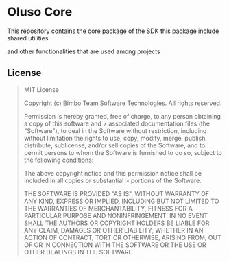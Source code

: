 # Oluso Core

This repository contains the core package of the SDK this package include shared utilities

and other functionalities that are used among projects

## License

> MIT License
> 
> Copyright (c) Bimbo Team Software Technologies. All rights reserved.
> 
> Permission is hereby granted, free of charge, to any person obtaining a copy of this software and > associated documentation files (the "Software"), to deal in the Software without restriction, including without limitation the rights to use, copy, modify, merge, publish, distribute, sublicense, and/or sell copies of the Software, and to permit persons to whom the Software is furnished to do so, subject to the following conditions:
> 
> The above copyright notice and this permission notice shall be included in all copies or substantial > portions of the Software.
> 
> THE SOFTWARE IS PROVIDED "AS IS", WITHOUT WARRANTY OF ANY KIND, EXPRESS OR IMPLIED, INCLUDING BUT NOT LIMITED TO THE WARRANTIES OF MERCHANTABILITY, FITNESS FOR A PARTICULAR PURPOSE AND NONINFRINGEMENT. IN NO EVENT SHALL THE AUTHORS OR COPYRIGHT HOLDERS BE LIABLE FOR ANY CLAIM, DAMAGES OR OTHER LIABILITY, WHETHER IN AN ACTION OF CONTRACT, TORT OR OTHERWISE, ARISING FROM, OUT OF OR IN CONNECTION WITH THE SOFTWARE OR THE USE OR OTHER DEALINGS IN THE SOFTWARE

